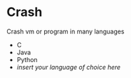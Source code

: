 Crash
=====

Crash vm or program in many languages

- C
- Java
- Python
- *insert your language of choice here*
